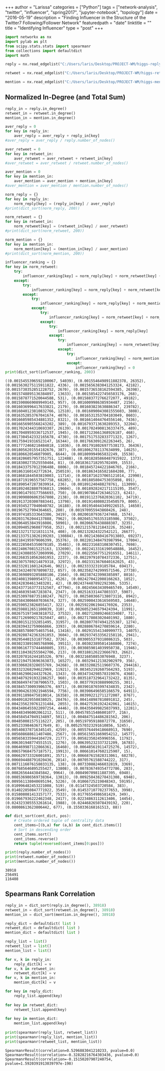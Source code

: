 +++
author = "Larissa"
categories = ["Python"]
tags = ["network-analysis", "twitter", "influencer", "spring2017", "jupyter-notebook", "topology"]
date = "2016-05-19"
description = "Finding Influencer in the Structure of the Twitter7 Following/Follower Network"
featuredpath = "date"
linktitle = ""
title = "Identifying Influencer"
type = "post"
+++

```python
import networkx as nx
import pylab as plt
from scipy.stats.stats import spearmanr
from collections import defaultdict
import math
```


```python
reply = nx.read_edgelist("C:/Users/laris/Desktop/PROJECT-WM/higgs-reply_network.txt", create_using=nx.DiGraph(), nodetype=int, data=(('weight',float),))
```


```python
retweet = nx.read_edgelist("C:/Users/laris/Desktop/PROJECT-WM/higgs-retweet_network.txt", create_using=nx.DiGraph(), nodetype=int, data=(('weight',float),))
```


```python
mention = nx.read_edgelist("C:/Users/laris/Desktop/PROJECT-WM/higgs-mention_network.txt", create_using=nx.DiGraph(), nodetype=int, data=(('weight',float),))
```

## Normalized In-Degree (and Total Sum)


```python
reply_in = reply.in_degree()
retweet_in = retweet.in_degree()
mention_in = mention.in_degree()

aver_reply = 0
for key in reply_in:
    aver_reply = aver_reply + reply_in[key]
#aver_reply = aver_reply / reply.number_of_nodes()

aver_retweet = 0
for key in retweet_in:
    aver_retweet = aver_retweet + retweet_in[key]
#aver_retweet = aver_retweet / retweet.number_of_nodes()

aver_mention = 0
for key in mention_in:
    aver_mention = aver_mention + mention_in[key]
#aver_mention = aver_mention / mention.number_of_nodes()

norm_reply = {}
for key in reply_in:
    norm_reply[key] = (reply_in[key] / aver_reply)
#print(dict_sort(norm_reply, 200))

norm_retweet = {}
for key in retweet_in:
    norm_retweet[key] = (retweet_in[key] / aver_retweet)
#print(dict_sort(norm_retweet, 200))

norm_mention = {}
for key in mention_in:
    norm_mention[key] = (mention_in[key] / aver_mention)
#print(dict_sort(norm_mention, 200))

influencer_ranking = {}
for key in norm_retweet:
    try:
        influencer_ranking[key] = norm_reply[key] + norm_retweet[key] + norm_mention[key]
    except:
        try:
            influencer_ranking[key] = norm_reply[key] + norm_retweet[key]
        except:
            try:
                influencer_ranking[key] = norm_reply[key] + norm_mention[key]
            except:
                try:
                    influencer_ranking[key] = norm_retweet[key] + norm_mention[key]
                except:
                    try:
                        influencer_ranking[key] = norm_reply[key]
                    except:
                        try:
                            influencer_ranking[key] = norm_retweet[key]
                        except:
                            try:
                                influencer_ranking[key] = norm_mention[key]
                            except:
                                influencer_ranking[key] = 0
print(dict_sort(influencer_ranking, 200))
```

    ((0.0015455396592100067, 54039), (0.0015546498911882378, 26352), (0.0015630275115911822, 4336), (0.0015656383041253324, 42182), (0.0015730352851228752, 2670), (0.0015736538162594385, 26398), (0.0015748895136384897, 13633), (0.0015854227456583176, 268), (0.0015878771520044588, 531), (0.0015883772766272077, 49182), (0.0015908669089949143, 957), (0.0016009986385934487, 2156), (0.0016036996417633821, 2179), (0.001603823630886347, 239782), (0.0016040123810832766, 12510), (0.0016090043081555603, 3808), (0.0016352853767041674, 4076), (0.0016531353704103049, 8603), (0.0016605985434881352, 8321), (0.0016614044764556146, 7436), (0.0016656905568243202, 389), (0.0016793713630289353, 32204), (0.0017024344310693307, 26139), (0.0017024908136337475, 489), (0.0017048959336712537, 1945), (0.0017123661368926187, 468), (0.0017304542332165678, 4730), (0.0017517532833771323, 1267), (0.001759419316523147, 16344), (0.0017663091262263445, 26), (0.0017772468218484818, 11036), (0.0017918026977538173, 36436), (0.0018056201554182676, 387), (0.0018062781137634099, 14625), (0.001806620546079905, 6644), (0.001809994965832249, 15538), (0.0018206057957351751, 122488), (0.0018285860487915922, 1373), (0.0018300273525550404, 81), (0.0018361718295702499, 1553), (0.0018433757012396488, 8806), (0.0018457244221846765, 2166), (0.001863160142772634, 250519), (0.0018634165821684208, 77), (0.0018681844503819003, 11714), (0.0018716237065121014, 22990), (0.0018719196557567758, 68285), (0.001885804753035898, 891), (0.0018905472873839914, 236), (0.001891240488278761, 113099), (0.0018924028807936813, 19604), (0.0018928242171115195, 3547), (0.0019014793177566693, 750), (0.0019078647263462123, 6241), (0.0019090806063567808, 2138), (0.0019112376820361102, 34719), (0.0019137203007883441, 13798), (0.0019148080235450579, 8005), (0.0019345277040040782, 16188), (0.0019540443499226515, 14650), (0.001967527994364665, 280), (0.001970955943860426, 248), (0.001974185333643386, 3419), (0.002001079367247468, 1574), (0.002031762044137888, 7962), (0.0020451765353185986, 37502), (0.002064853843916086, 50901), (0.00206676438888387, 3235), (0.002094052960877958, 352), (0.002121578121843226, 35248), (0.0021327173218311174, 408), (0.002132824322542121, 26677), (0.0021337513826199203, 130884), (0.002143604167913803, 69237), (0.002184195979606399, 35376), (0.0022013484793987994, 17004), (0.0022285045350078185, 35481), (0.002231683108307451, 7698), (0.002240670815225163, 132690), (0.0022413316190548886, 16452), (0.0022430885572069996, 27029), (0.002255677512916551, 14611), (0.0022683510562601953, 2237), (0.002297910784372336, 12751), (0.0023075789214879318, 32972), (0.0023313676040162025, 43), (0.002332011601242646, 9021), (0.00233332319185784, 69417), (0.0023432407878098732, 857), (0.0023582742999571546, 27738), (0.0023698093205888186, 2164), (0.002387423998385897, 8016), (0.002408139809543711, 4526), (0.0024270422008166263, 1852), (0.002428304613483201, 42), (0.0024374487892292306, 5335), (0.0024377163773152567, 47794), (0.002456634309465749, 14549), (0.002460393467283874, 2347), (0.002516331447803337, 5907), (0.0025309788735188247, 7627), (0.0025803667138073116, 8942), (0.0025843006607036674, 327), (0.0025900433616569503, 14648), (0.002590523826855417, 322), (0.0025922061944176926, 2353), (0.002598812651100839, 310), (0.0026052346579424394, 11991), (0.0026751973483818752, 37532), (0.0027120892468334087, 71), (0.0027126909217825047, 485), (0.0027178083020401992, 1880), (0.002801512332851495, 31957), (0.0028077074941255387, 1274), (0.002839432759066866, 3393), (0.0028806784270859614, 2280), (0.0028857800754657544, 13416), (0.002915541340999773, 14075), (0.0029208742363261053, 3604), (0.0029374533562158116, 2941), (0.002954401531877582, 3726), (0.0030055379318086315, 503), (0.0030233891985768906, 39511), (0.003023895014168806, 7274), (0.0030616773744460805, 335), (0.0030859014039950738, 11946), (0.0031104382555042706, 213), (0.003188126223666783, 2662), (0.003207816244185326, 979), (0.003216858853076948, 3237), (0.0032194753696363873, 16527), (0.003294121382902979, 356), (0.003306028328655769, 34268), (0.003320825119607376, 294416), (0.003323268294622969, 11921), (0.003452192607564293, 5193), (0.003462906244327626, 1343), (0.0034734298578319076, 4368), (0.0034879291932286257, 960), (0.0035187329641732422, 8135), (0.0036849747387906573, 1503), (0.003779193888900255, 301), (0.003845730093906376, 6971), (0.0039018765997434835, 2342), (0.0039042633921946594, 7756), (0.003906496585166579, 64911), (0.003911898475810014, 16358), (0.003992212711272007, 8767), (0.004091829550838025, 28476), (0.004148987810891812, 245), (0.0042356239761231484, 2055), (0.004275361924242061, 14615), (0.0043406455922097254, 4446), (0.004350499825037993, 12281), (0.004483496002061212, 511), (0.004578515486001077, 216), (0.004584547049134897, 5011), (0.004847514486281562, 206), (0.004850081575116227, 205), (0.005197959188872778, 31650), (0.005233984636717649, 8), (0.0052570323291610856, 5245), (0.005408378716345145, 4259), (0.005576449418668913, 7690), (0.005608688611407486, 2567), (0.005615651669054212, 14577), (0.005658335944104729, 2177), (0.00582350245996556, 11792), (0.006301948774551515, 1276), (0.006395232337321209, 16783), (0.006469987112866361, 16460), (0.006485619114725276, 14572), (0.006579684757187571, 19913), (0.006610147602125907, 15), (0.006629733326001891, 3571), (0.006687615828313061, 68278), (0.006694488791020436, 2014), (0.00705761588744222, 317), (0.0071116076158033135, 138), (0.007330882466032819, 3369), (0.007685646895255427, 13808), (0.007836749354772786, 283), (0.00826564443845842, 9964), (0.008490709811887395, 6940), (0.008536986569738364, 13813), (0.009258438278431308, 6948), (0.009561138040695194, 5226), (0.01066725219848343, 59195), (0.010996482453221008, 519), (0.01147324503720584, 383), (0.014022850847771922, 3549), (0.014537107782377653, 3998), (0.015808081413157177, 7533), (0.01776554986581429, 349), (0.019667936222462348, 2417), (0.02234863112613406, 14454), (0.024323305553261614, 1988), (0.024468265078439192, 220), (0.08008613623806442, 677), (0.1550336168161513, 88))
    


```python
def dict_sort(cent_dict, pos):
    # Create ordered tuple of centrality data
    cent_items=[(b,a) for (a,b) in cent_dict.items()]
    # Sort in descending order
    cent_items.sort()
    cent_items.reverse()
    return tuple(reversed(cent_items[0:pos]))
```


```python
print(reply.number_of_nodes())
print(retweet.number_of_nodes())
print(mention.number_of_nodes())
```

    38918
    256491
    116408
    

## Spearmans Rank Correlation


```python
reply_in = dict_sort(reply.in_degree(), 38918)
retweet_in = dict_sort(retweet.in_degree(), 38918)
mention_in = dict_sort(mention.in_degree(), 38918)

reply_dict = defaultdict( list )
retweet_dict = defaultdict( list )
mention_dict = defaultdict( list )

reply_list = list()
retweet_list = list()
mention_list = list()

for v, k in reply_in:
    reply_dict[k] = v
for v, k in retweet_in:
    retweet_dict[k] = v
for v, k in mention_in:
    mention_dict[k] = v

for key in reply_dict:
    reply_list.append(key)
    
for key in retweet_dict:
    retweet_list.append(key)
    
for key in mention_dict:
    mention_list.append(key)
    
print(spearmanr(reply_list, retweet_list))
print(spearmanr(reply_list, mention_list))
print(spearmanr(retweet_list, mention_list))
```

    SpearmanrResult(correlation=0.5296883041210233, pvalue=0.0)
    SpearmanrResult(correlation=-0.32828216764303436, pvalue=0.0)
    SpearmanrResult(correlation=-0.15150207907240754, pvalue=1.5920391913039797e-198)
    
